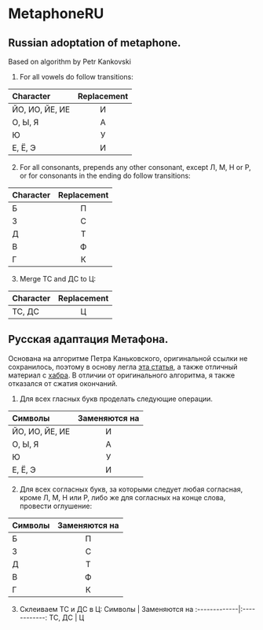# MetaphoneRU
## Russian adoptation of metaphone.
Based on algorithm by Petr Kankovski

1. For all vowels do follow transitions:

  Character | Replacement 
  :-------------|:------------:
  ЙО, ИО, ЙЕ, ИЕ | И
  О, Ы, Я | A
  Ю | У
  Е, Ё, Э | И

2. For all consonants, prepends any other consonant, except Л, М, Н or Р, or for consonants in the ending do follow transitions:

  Character | Replacement 
  :-------------|:------------:
  Б | П
  З | С
  Д | Т
  В | Ф
  Г | К

3. Merge ТС and ДС to Ц:

  Character | Replacement 
  :-------------|:------------:
  ТС, ДС | Ц


## Русская адаптация Метафона.
Основана на алгоритме Петра Каньковского, оригинальной ссылки не сохранилось, поэтому в основу легла [эта статья](http://forum.aeroion.ru/topic461.html), а также отличный материал с [хабра](http://habrahabr.ru/post/114947/). В отличии от оригинального алгоритма, я также отказался от сжатия окончаний.

1. Для всех гласных букв проделать следующие операции.

  Символы | Заменяются на 
  :-------------|:------------:
  ЙО, ИО, ЙЕ, ИЕ | И
  О, Ы, Я | A
  Ю | У
  Е, Ё, Э | И

2. Для всех согласных букв, за которыми следует любая согласная, кроме Л, М, Н или Р, либо же для согласных на конце слова, провести оглушение:

  Символы | Заменяются на 
  :-------------|:------------:
  Б | П
  З | С
  Д | Т
  В | Ф
  Г | К
  
3. Склеиваем ТС и ДС в Ц:
  Символы | Заменяются на 
  :-------------|:------------:
  ТС, ДС | Ц